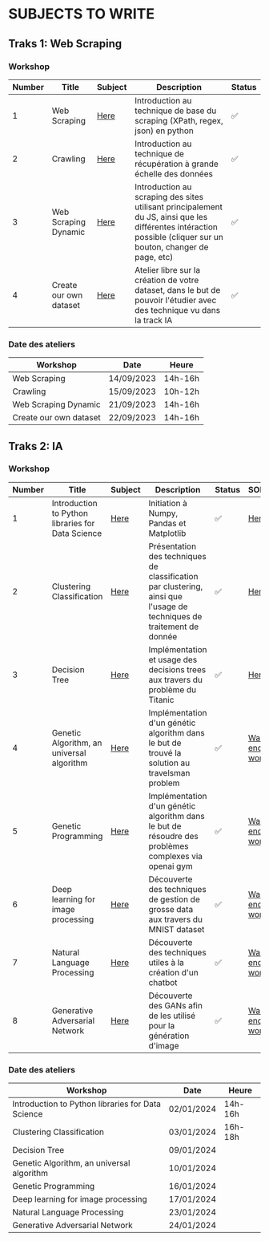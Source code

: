 # SUBJECTS TO WRITE

## Traks 1: Web Scraping

### Workshop 

| Number | Title | Subject | Description | Status |
| ------ | ----- | ------- | ----------- | ------ |
| 1      | Web Scraping | [Here](Track-WebScraping/Scraping.md) | Introduction au technique de base du scraping (XPath, regex, json) en python | ✅ |
| 2      | Crawling | [Here](Track-WebScraping/Crawling.md) | Introduction au technique de récupération à grande échelle des données | ✅ |
| 3      | Web Scraping Dynamic | [Here](Track-WebScraping/Scraping-Dynamic.md) | Introduction au scraping des sites utilisant principalement du JS, ainsi que les différentes intéraction possible (cliquer sur un bouton, changer de page, etc) | ✅ |
| 4      | Create our own dataset | [Here](Track-WebScraping/CreateADataset.md) | Atelier libre sur la création de votre dataset, dans le but de pouvoir l'étudier avec des technique vu dans la track IA | ✅ |

### Date des ateliers

| Workshop | Date | Heure |
| -------- | ---- | ----- |
| Web Scraping | 14/09/2023 | 14h-16h |
| Crawling | 15/09/2023 | 10h-12h |
| Web Scraping Dynamic | 21/09/2023 | 14h-16h |
| Create our own dataset | 22/09/2023 | 14h-16h |

## Traks 2: IA

### Workshop 

| Number | Title | Subject | Description | Status | SOLUTION |
| ------ | ----- | ------- | ----------- | ------ | -------- |
| 1      | Introduction to Python libraries for Data Science | [Here](Track-IA/01-Prequel.ipynb) | Initiation à Numpy, Pandas et Matplotlib | ✅ | [Here](Track-IA/Soluce-01-Prequel.ipynb) |
| 2      | Clustering Classification | [Here](Track-IA/02-Clustering.ipynb) | Présentation des techniques de classification par clustering, ainsi que l'usage de techniques de traitement de donnée | ✅ | [Here](Track-IA/Soluce-02-Clustering.ipynb) |
| 3      | Decision Tree | [Here](Track-IA/03-DecisionTree.ipynb) | Implémentation et usage des decisions trees aux travers du problème du Titanic | ✅ | [Here](Track-IA/03-DecisionTree.ipynb) |
| 4      | Genetic Algorithm, an universal algorithm | [Here](Track-IA/04-GeneticAlgorithm.ipynb) | Implémentation d'un génétic algorithm dans le but de trouvé la solution au travelsman problem | ✅ | [Wait the end of the workshop]() |
| 5      | Genetic Programming | [Here](Track-IA/05-GeneticProgramming.ipynb) | Implémentation d'un génétic algorithm dans le but de résoudre des problèmes complexes via openai gym | ✅ | [Wait the end of the workshop]() |
| 6      | Deep learning for image processing | [Here](Track-IA/06-DeepLearningImageProcessing.ipynb) | Découverte des techniques de gestion de grosse data aux travers du MNIST dataset | ✅ | [Wait the end of the workshop]() |
| 7      | Natural Language Processing | [Here](Track-IA/07-NLP.ipynb) | Découverte des techniques utiles à la création d'un chatbot | ✅ | [Wait the end of the workshop]() |
| 8      | Generative Adversarial Network | [Here](Track-IA/08-GAN.ipynb) | Découverte des GANs afin de les utilisé pour la génération d'image | ✅ | [Wait the end of the workshop]() |

### Date des ateliers

| Workshop | Date | Heure |
| -------- | ---- | ----- |
| Introduction to Python libraries for Data Science | 02/01/2024 | 14h-16h |
| Clustering Classification | 03/01/2024 | 16h-18h |
| Decision Tree | 09/01/2024 |  |
| Genetic Algorithm, an universal algorithm | 10/01/2024 |  |
| Genetic Programming | 16/01/2024 |  |
| Deep learning for image processing | 17/01/2024 |  |
| Natural Language Processing | 23/01/2024 |  |
| Generative Adversarial Network | 24/01/2024 |  |
